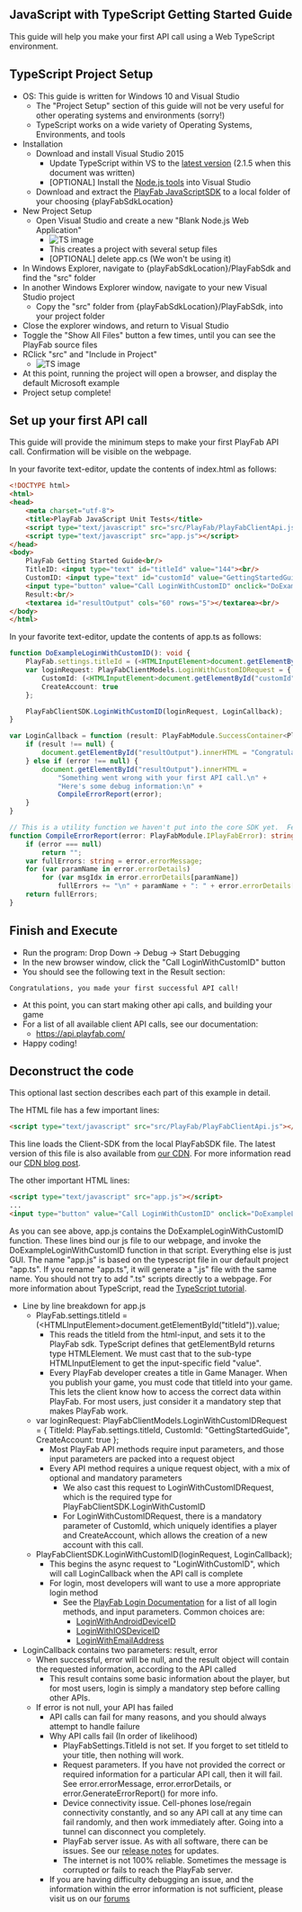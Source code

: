 
JavaScript with TypeScript Getting Started Guide
----

This guide will help you make your first API call using a Web TypeScript environment.

TypeScript Project Setup
----

* OS: This guide is written for Windows 10 and Visual Studio
  * The "Project Setup" section of this guide will not be very useful for other operating systems and environments (sorry!)
  * TypeScript works on a wide variety of Operating Systems, Environments, and tools
* Installation
  * Download and install Visual Studio 2015
    * Update TypeScript within VS to the [latest version](https://www.microsoft.com/en-us/download/details.aspx?id=48593) (2.1.5 when this document was written)
    * [OPTIONAL] Install the [Node.js tools](https://www.visualstudio.com/vs/node-js/) into Visual Studio
  * Download and extract the [PlayFab JavaScriptSDK](https://github.com/PlayFab/JavaScriptSDK/archive/master.zip) to a local folder of your choosing {playFabSdkLocation}
* New Project Setup
  * Open Visual Studio and create a new "Blank Node.js Web Application"
    * ![TS image](/images/TypeScript/NewProj.png)
    * This creates a project with several setup files
    * [OPTIONAL] delete app.cs (We won't be using it)
* In Windows Explorer, navigate to {playFabSdkLocation}/PlayFabSdk and find the "src" folder
* In another Windows Explorer window, navigate to your new Visual Studio project
  * Copy the "src" folder from {playFabSdkLocation}/PlayFabSdk, into your project folder
* Close the explorer windows, and return to Visual Studio
* Toggle the "Show All Files" button a few times, until you can see the PlayFab source files
* RClick "src" and "Include in Project"
  * ![TS image](/images/TypeScript/IncludeSdk.png)
* At this point, running the project will open a browser, and display the default Microsoft example
* Project setup complete!


Set up your first API call
----

This guide will provide the minimum steps to make your first PlayFab API call.  Confirmation will be visible on the webpage.

In your favorite text-editor, update the contents of index.html as follows:
```HTML
<!DOCTYPE html>
<html>
<head>
    <meta charset="utf-8">
    <title>PlayFab JavaScript Unit Tests</title>
    <script type="text/javascript" src="src/PlayFab/PlayFabClientApi.js"></script>
    <script type="text/javascript" src="app.js"></script>
</head>
<body>
    PlayFab Getting Started Guide<br/>
    TitleID: <input type="text" id="titleId" value="144"><br/>
    CustomID: <input type="text" id="customId" value="GettingStartedGuide"><br/>
    <input type="button" value="Call LoginWithCustomID" onclick="DoExampleLoginWithCustomID()"><br/>
    Result:<br/>
    <textarea id="resultOutput" cols="60" rows="5"></textarea><br/>
</body>
</html>
```

In your favorite text-editor, update the contents of app.ts as follows:
```TypeScript
function DoExampleLoginWithCustomID(): void {
    PlayFab.settings.titleId = (<HTMLInputElement>document.getElementById("titleId")).value;
    var loginRequest: PlayFabClientModels.LoginWithCustomIDRequest = {
        CustomId: (<HTMLInputElement>document.getElementById("customId")).value,
        CreateAccount: true
    };

    PlayFabClientSDK.LoginWithCustomID(loginRequest, LoginCallback);
}

var LoginCallback = function (result: PlayFabModule.SuccessContainer<PlayFabClientModels.LoginResult>, error: PlayFabModule.IPlayFabError): void {
    if (result !== null) {
        document.getElementById("resultOutput").innerHTML = "Congratulations, you made your first successful API call!";
    } else if (error !== null) {
        document.getElementById("resultOutput").innerHTML =
            "Something went wrong with your first API call.\n" +
            "Here's some debug information:\n" +
            CompileErrorReport(error);
    }
}

// This is a utility function we haven't put into the core SDK yet.  Feel free to use it.
function CompileErrorReport(error: PlayFabModule.IPlayFabError): string {
    if (error === null)
        return "";
    var fullErrors: string = error.errorMessage;
    for (var paramName in error.errorDetails)
        for (var msgIdx in error.errorDetails[paramName])
            fullErrors += "\n" + paramName + ": " + error.errorDetails[paramName][msgIdx];
    return fullErrors;
}
```

Finish and Execute
----

* Run the program: Drop Down -> Debug -> Start Debugging
* In the new browser window, click the "Call LoginWithCustomID" button
* You should see the following text in the Result section:
```text
Congratulations, you made your first successful API call!
```

* At this point, you can start making other api calls, and building your game
* For a list of all available client API calls, see our documentation:
  * https://api.playfab.com/
* Happy coding!

Deconstruct the code
----


This optional last section describes each part of this example in detail.

The HTML file has a few important lines:
```HTML
<script type="text/javascript" src="src/PlayFab/PlayFabClientApi.js"></script>
```

This line loads the Client-SDK from the local PlayFabSDK file. The latest version of this file is also available from [our CDN](https://download.playfab.com/PlayFabClientApi.js).  For more information read our [CDN blog post](https://blog.playfab.com/blog/playfab-now-serving-javascript-sdk-via-cdn/).

The other important HTML lines:
```HTML
<script type="text/javascript" src="app.js"></script>
...
<input type="button" value="Call LoginWithCustomID" onclick="DoExampleLoginWithCustomID()"><br />
```

As you can see above, app.js contains the DoExampleLoginWithCustomID function. These lines bind our js file to our webpage, and invoke the DoExampleLoginWithCustomID function in that script.  Everything else is just GUI.  The name "app.js" is based on the typescript file in our default project "app.ts".  If you rename "app.ts", it will generate a ".js" file with the same name.  You should not try to add ".ts" scripts directly to a webpage.  For more information about TypeScript, read the [TypeScript tutorial](https://www.typescriptlang.org/docs/tutorial.html).

* Line by line breakdown for app.js
  * PlayFab.settings.titleId = (&lt;HTMLInputElement>document.getElementById("titleId")).value;
    * This reads the titleId from the html-input, and sets it to the PlayFab sdk.  TypeScript defines that getElementById returns type HTMLElement.  We must cast that to the sub-type HTMLInputElement to get the input-specific field "value".
    * Every PlayFab developer creates a title in Game Manager.  When you publish your game, you must code that titleId into your game.  This lets the client know how to access the correct data within PlayFab.  For most users, just consider it a mandatory step that makes PlayFab work.
  * var loginRequest: PlayFabClientModels.LoginWithCustomIDRequest = { TitleId: PlayFab.settings.titleId, CustomId: "GettingStartedGuide", CreateAccount: true };
    * Most PlayFab API methods require input parameters, and those input parameters are packed into a request object
    * Every API method requires a unique request object, with a mix of optional and mandatory parameters
      * We also cast this request to LoginWithCustomIDRequest, which is the required type for PlayFabClientSDK.LoginWithCustomID
      * For LoginWithCustomIDRequest, there is a mandatory parameter of CustomId, which uniquely identifies a player and CreateAccount, which allows the creation of a new account with this call.
  * PlayFabClientSDK.LoginWithCustomID(loginRequest, LoginCallback);
    * This begins the async request to "LoginWithCustomID", which will call LoginCallback when the API call is complete
    * For login, most developers will want to use a more appropriate login method
      * See the [PlayFab Login Documentation](https://api.playfab.com/Documentation/Client#Authentication) for a list of all login methods, and input parameters.  Common choices are:
        * [LoginWithAndroidDeviceID](https://api.playfab.com/Documentation/Client/method/LoginWithAndroidDeviceID)
        * [LoginWithIOSDeviceID](https://api.playfab.com/Documentation/Client/method/LoginWithIOSDeviceID)
        * [LoginWithEmailAddress](https://api.playfab.com/Documentation/Client/method/LoginWithEmailAddress)
* LoginCallback contains two parameters: result, error
  * When successful, error will be null, and the result object will contain the requested information, according to the API called
    * This result contains some basic information about the player, but for most users, login is simply a mandatory step before calling other APIs.
  * If error is not null, your API has failed
    * API calls can fail for many reasons, and you should always attempt to handle failure
    * Why API calls fail (In order of likelihood)
      * PlayFabSettings.TitleId is not set.  If you forget to set titleId to your title, then nothing will work.
      * Request parameters.  If you have not provided the correct or required information for a particular API call, then it will fail.  See error.errorMessage, error.errorDetails, or error.GenerateErrorReport() for more info.
      * Device connectivity issue.  Cell-phones lose/regain connectivity constantly, and so any API call at any time can fail randomly, and then work immediately after.  Going into a tunnel can disconnect you completely.
      * PlayFab server issue.  As with all software, there can be issues.  See our [release notes](https://api.playfab.com/releaseNotes/) for updates.
      * The internet is not 100% reliable.  Sometimes the message is corrupted or fails to reach the PlayFab server.
    * If you are having difficulty debugging an issue, and the information within the error information is not sufficient, please visit us on our [forums](https://community.playfab.com/index.html)

